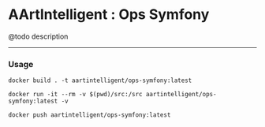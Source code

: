 # AArtIntelligent : Ops Symfony

@todo description

---

### Usage

```shell
docker build . -t aartintelligent/ops-symfony:latest
```

```shell
docker run -it --rm -v $(pwd)/src:/src aartintelligent/ops-symfony:latest -v
```

```shell
docker push aartintelligent/ops-symfony:latest
```
